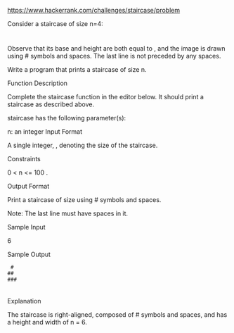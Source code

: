 https://www.hackerrank.com/challenges/staircase/problem

Consider a staircase of size n=4:

   #
  ##
 ###
####
Observe that its base and height are both equal to , and the image is drawn using # symbols and spaces. The last line is not preceded by any spaces.

Write a program that prints a staircase of size n.

Function Description

Complete the staircase function in the editor below. It should print a staircase as described above.

staircase has the following parameter(s):

n: an integer
Input Format

A single integer, , denoting the size of the staircase.

Constraints

0 < n <= 100 .

Output Format

Print a staircase of size  using # symbols and spaces.

Note: The last line must have  spaces in it.

Sample Input

6 

Sample Output

     #
    ##
    ###
   ####
  #####
 ######

Explanation

The staircase is right-aligned, composed of # symbols and spaces, and has a height and width of n = 6.